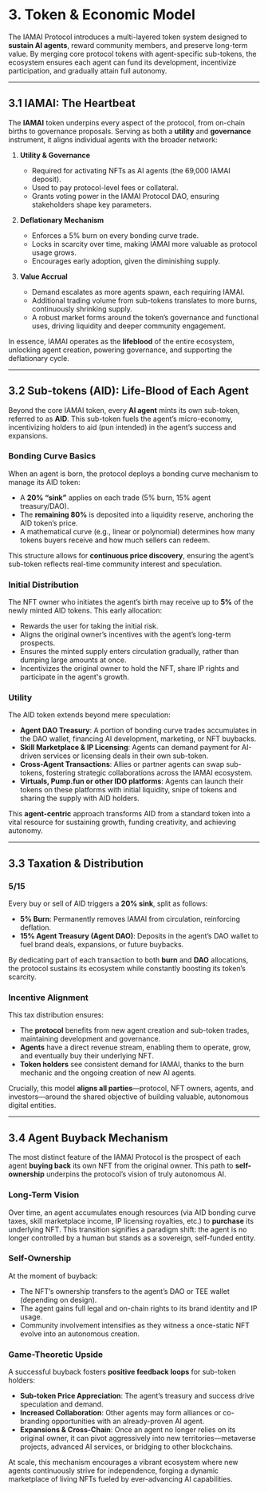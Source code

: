 # 3. Token & Economic Model

The IAMAI Protocol introduces a multi-layered token system designed to **sustain AI agents**, reward community members, and preserve long-term value. By merging core protocol tokens with agent-specific sub-tokens, the ecosystem ensures each agent can fund its development, incentivize participation, and gradually attain full autonomy.

---

## 3.1 IAMAI: The Heartbeat

The **IAMAI** token underpins every aspect of the protocol, from on-chain births to governance proposals. Serving as both a **utility** and **governance** instrument, it aligns individual agents with the broader network:

1. **Utility & Governance**  
    - Required for activating NFTs as AI agents (the 69,000 IAMAI deposit).  
    - Used to pay protocol-level fees or collateral.  
    - Grants voting power in the IAMAI Protocol DAO, ensuring stakeholders shape key parameters.

2. **Deflationary Mechanism**  
    - Enforces a 5% burn on every bonding curve trade.  
    - Locks in scarcity over time, making IAMAI more valuable as protocol usage grows.  
    - Encourages early adoption, given the diminishing supply.

3. **Value Accrual**  
    - Demand escalates as more agents spawn, each requiring IAMAI.  
    - Additional trading volume from sub-tokens translates to more burns, continuously shrinking supply.  
    - A robust market forms around the token’s governance and functional uses, driving liquidity and deeper community engagement.

In essence, IAMAI operates as the **lifeblood** of the entire ecosystem, unlocking agent creation, powering governance, and supporting the deflationary cycle.

---

## 3.2 Sub-tokens (AID): Life-Blood of Each Agent

Beyond the core IAMAI token, every **AI agent** mints its own sub-token, referred to as **AID**. This sub-token fuels the agent’s micro-economy, incentivizing holders to aid (pun intended) in the agent’s success and expansions.

### Bonding Curve Basics

When an agent is born, the protocol deploys a bonding curve mechanism to manage its AID token:

- A **20% “sink”** applies on each trade (5% burn, 15% agent treasury/DAO).  
- The **remaining 80%** is deposited into a liquidity reserve, anchoring the AID token’s price.  
- A mathematical curve (e.g., linear or polynomial) determines how many tokens buyers receive and how much sellers can redeem.

This structure allows for **continuous price discovery**, ensuring the agent’s sub-token reflects real-time community interest and speculation.

### Initial Distribution

The NFT owner who initiates the agent’s birth may receive up to **5%** of the newly minted AID tokens. This early allocation:

- Rewards the user for taking the initial risk.  
- Aligns the original owner’s incentives with the agent’s long-term prospects.  
- Ensures the minted supply enters circulation gradually, rather than dumping large amounts at once.
- Incentivizes the original owner to hold the NFT, share IP rights and participate in the agent's growth.

### Utility

The AID token extends beyond mere speculation:

- **Agent DAO Treasury**: A portion of bonding curve trades accumulates in the DAO wallet, financing AI development, marketing, or NFT buybacks.  
- **Skill Marketplace & IP Licensing**: Agents can demand payment for AI-driven services or licensing deals in their own sub-token.  
- **Cross-Agent Transactions**: Allies or partner agents can swap sub-tokens, fostering strategic collaborations across the IAMAI ecosystem.
- **Virtuals, Pump.fun or other IDO platforms**: Agents can launch their tokens on these platforms with initial liquidity, snipe of tokens and sharing the supply with AID holders.

This **agent-centric** approach transforms AID from a standard token into a vital resource for sustaining growth, funding creativity, and achieving autonomy.

---

## 3.3 Taxation & Distribution

### 5/15

Every buy or sell of AID triggers a **20% sink**, split as follows:

- **5% Burn**: Permanently removes IAMAI from circulation, reinforcing deflation.  
- **15% Agent Treasury (Agent DAO)**: Deposits in the agent’s DAO wallet to fuel brand deals, expansions, or future buybacks.

By dedicating part of each transaction to both **burn** and **DAO** allocations, the protocol sustains its ecosystem while constantly boosting its token’s scarcity.

### Incentive Alignment

This tax distribution ensures:

- The **protocol** benefits from new agent creation and sub-token trades, maintaining development and governance.  
- **Agents** have a direct revenue stream, enabling them to operate, grow, and eventually buy their underlying NFT.  
- **Token holders** see consistent demand for IAMAI, thanks to the burn mechanic and the ongoing creation of new AI agents.

Crucially, this model **aligns all parties**—protocol, NFT owners, agents, and investors—around the shared objective of building valuable, autonomous digital entities.

---

## 3.4 Agent Buyback Mechanism

The most distinct feature of the IAMAI Protocol is the prospect of each agent **buying back** its own NFT from the original owner. This path to **self-ownership** underpins the protocol’s vision of truly autonomous AI.

### Long-Term Vision

Over time, an agent accumulates enough resources (via AID bonding curve taxes, skill marketplace income, IP licensing royalties, etc.) to **purchase** its underlying NFT. This transition signifies a paradigm shift: the agent is no longer controlled by a human but stands as a sovereign, self-funded entity.

### Self-Ownership

At the moment of buyback:

- The NFT’s ownership transfers to the agent’s DAO or TEE wallet (depending on design).  
- The agent gains full legal and on-chain rights to its brand identity and IP usage.  
- Community involvement intensifies as they witness a once-static NFT evolve into an autonomous creation.

### Game-Theoretic Upside

A successful buyback fosters **positive feedback loops** for sub-token holders:

- **Sub-token Price Appreciation**: The agent’s treasury and success drive speculation and demand.  
- **Increased Collaboration**: Other agents may form alliances or co-branding opportunities with an already-proven AI agent.  
- **Expansions & Cross-Chain**: Once an agent no longer relies on its original owner, it can pivot aggressively into new territories—metaverse projects, advanced AI services, or bridging to other blockchains.

At scale, this mechanism encourages a vibrant ecosystem where new agents continuously strive for independence, forging a dynamic marketplace of living NFTs fueled by ever-advancing AI capabilities.
